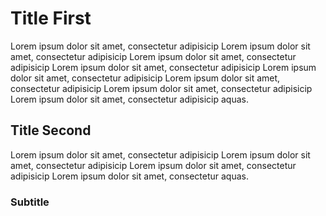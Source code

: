 # Title First

Lorem ipsum dolor sit amet, consectetur adipisicip Lorem ipsum dolor sit amet, consectetur adipisicip Lorem ipsum dolor sit amet, consectetur adipisicip Lorem ipsum dolor sit amet, consectetur adipisicip Lorem ipsum dolor sit amet, consectetur adipisicip Lorem ipsum dolor sit amet, consectetur adipisicip Lorem ipsum dolor sit amet, consectetur adipisicip Lorem ipsum dolor sit amet, consectetur adipisicip aquas.

## Title Second

Lorem ipsum dolor sit amet, consectetur adipisicip Lorem ipsum dolor sit amet, consectetur adipisicip Lorem ipsum dolor sit amet, consectetur adipisicip Lorem ipsum dolor sit amet, consectetur aquas.

### Subtitle
